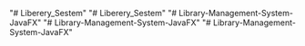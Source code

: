 "# Liberery_Sestem" 
"# Liberery_Sestem" 
"# Library-Management-System-JavaFX" 
"# Library-Management-System-JavaFX" 
"# Library-Management-System-JavaFX" 
